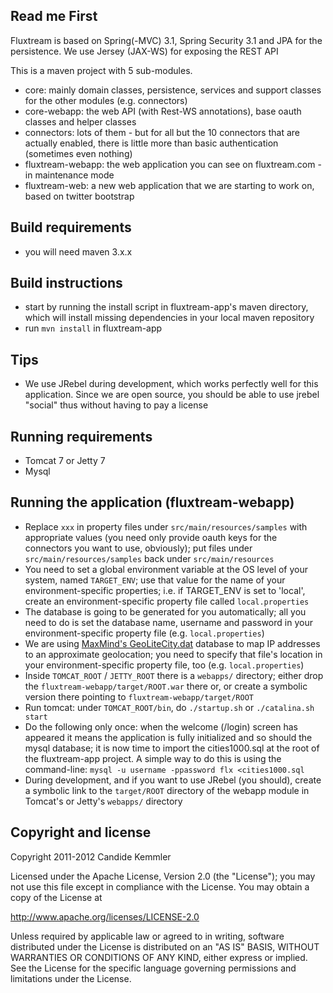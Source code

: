 Read me First
-------------

Fluxtream is based on Spring(-MVC) 3.1, Spring Security 3.1 and JPA for the persistence. We use Jersey (JAX-WS) for exposing the REST API

This is a maven project with 5 sub-modules.

* core: mainly domain classes, persistence, services and support classes for the other modules (e.g. connectors)
* core-webapp: the web API (with Rest-WS annotations), base oauth classes and helper classes
* connectors: lots of them - but for all but the 10 connectors that are actually enabled, there is little more than basic authentication (sometimes even nothing)
* fluxtream-webapp: the web application you can see on fluxtream.com - in maintenance mode
* fluxtream-web: a new web application that we are starting to work on, based on twitter bootstrap

Build requirements
------------------

* you will need maven 3.x.x

Build instructions
------------------

* start by running the install script in fluxtream-app's maven directory, which will install missing dependencies in your local maven repository
* run `mvn install` in fluxtream-app

Tips
----

* We use JRebel during development, which works perfectly well for this application. Since we are open source, you should be able to use jrebel "social" thus without having to pay a license

Running requirements
--------------------

* Tomcat 7 or Jetty 7
* Mysql

Running the application (fluxtream-webapp)
------------------------------------------
* Replace `xxx` in property files under `src/main/resources/samples` with appropriate values (you need only provide oauth keys for the connectors you want to use, obviously); put files under `src/main/resources/samples` back under `src/main/resources`
* You need to set a global environment variable at the OS level of your system, named `TARGET_ENV`; use that value for the name of your environment-specific properties; i.e. if TARGET_ENV is set to 'local', create an environment-specific property file called `local.properties`
* The database is going to be generated for you automatically; all you need to do is set the database name, username and password in your environment-specific property file (e.g. `local.properties`)
* We are using [MaxMind's GeoLiteCity.dat](http://www.maxmind.com) database to map IP addresses to an approximate geolocation; you need to specify that file's location in your environment-specific property file, too (e.g. `local.properties`)
* Inside `TOMCAT_ROOT` / `JETTY_ROOT` there is a `webapps/` directory; either drop the `fluxtream-webapp/target/ROOT.war` there or, or create a symbolic version there pointing to `fluxtream-webapp/target/ROOT`
* Run tomcat: under `TOMCAT_ROOT/bin`, do `./startup.sh` or `./catalina.sh start`
* Do the following only once: when the welcome (/login) screen has appeared it means the application is fully initialized and so should the mysql database; it is now time to import the cities1000.sql at the root of the fluxtream-app project. A simple way to do this is using the command-line: `mysql -u username -ppassword flx <cities1000.sql`
* During development, and if you want to use JRebel (you should), create a symbolic link to the `target/ROOT` directory of the webapp module in Tomcat's or Jetty's `webapps/` directory

Copyright and license
---------------------

Copyright 2011-2012 Candide Kemmler

Licensed under the Apache License, Version 2.0 (the "License");
you may not use this file except in compliance with the License.
You may obtain a copy of the License at

http://www.apache.org/licenses/LICENSE-2.0

Unless required by applicable law or agreed to in writing, software
distributed under the License is distributed on an "AS IS" BASIS,
WITHOUT WARRANTIES OR CONDITIONS OF ANY KIND, either express or implied.
See the License for the specific language governing permissions and
limitations under the License.